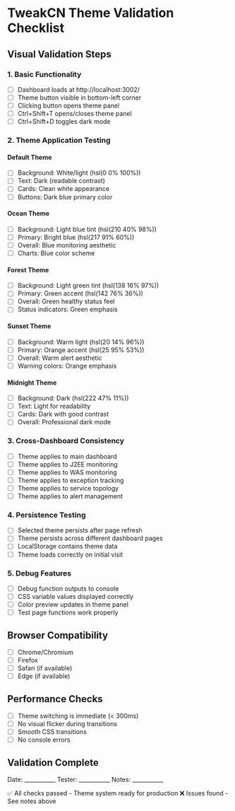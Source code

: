 # TweakCN Theme Validation Checklist

## Visual Validation Steps

### 1. Basic Functionality
- [ ] Dashboard loads at http://localhost:3002/
- [ ] Theme button visible in bottom-left corner
- [ ] Clicking button opens theme panel
- [ ] Ctrl+Shift+T opens/closes theme panel
- [ ] Ctrl+Shift+D toggles dark mode

### 2. Theme Application Testing

#### Default Theme
- [ ] Background: White/light (hsl(0 0% 100%))
- [ ] Text: Dark (readable contrast)
- [ ] Cards: Clean white appearance
- [ ] Buttons: Dark blue primary color

#### Ocean Theme  
- [ ] Background: Light blue tint (hsl(210 40% 98%))
- [ ] Primary: Bright blue (hsl(217 91% 60%))
- [ ] Overall: Blue monitoring aesthetic
- [ ] Charts: Blue color scheme

#### Forest Theme
- [ ] Background: Light green tint (hsl(138 16% 97%))
- [ ] Primary: Green accent (hsl(142 76% 36%))
- [ ] Overall: Green healthy status feel
- [ ] Status indicators: Green emphasis

#### Sunset Theme
- [ ] Background: Warm light (hsl(20 14% 96%))
- [ ] Primary: Orange accent (hsl(25 95% 53%))
- [ ] Overall: Warm alert aesthetic
- [ ] Warning colors: Orange emphasis

#### Midnight Theme
- [ ] Background: Dark (hsl(222 47% 11%))
- [ ] Text: Light for readability
- [ ] Cards: Dark with good contrast
- [ ] Overall: Professional dark mode

### 3. Cross-Dashboard Consistency
- [ ] Theme applies to main dashboard
- [ ] Theme applies to J2EE monitoring
- [ ] Theme applies to WAS monitoring  
- [ ] Theme applies to exception tracking
- [ ] Theme applies to service topology
- [ ] Theme applies to alert management

### 4. Persistence Testing
- [ ] Selected theme persists after page refresh
- [ ] Theme persists across different dashboard pages
- [ ] LocalStorage contains theme data
- [ ] Theme loads correctly on initial visit

### 5. Debug Features
- [ ] Debug function outputs to console
- [ ] CSS variable values displayed correctly
- [ ] Color preview updates in theme panel
- [ ] Test page functions work properly

## Browser Compatibility
- [ ] Chrome/Chromium
- [ ] Firefox
- [ ] Safari (if available)
- [ ] Edge (if available)

## Performance Checks
- [ ] Theme switching is immediate (< 300ms)
- [ ] No visual flicker during transitions
- [ ] Smooth CSS transitions
- [ ] No console errors

## Validation Complete
Date: ___________
Tester: ___________
Notes: ___________

✅ All checks passed - Theme system ready for production
❌ Issues found - See notes above
